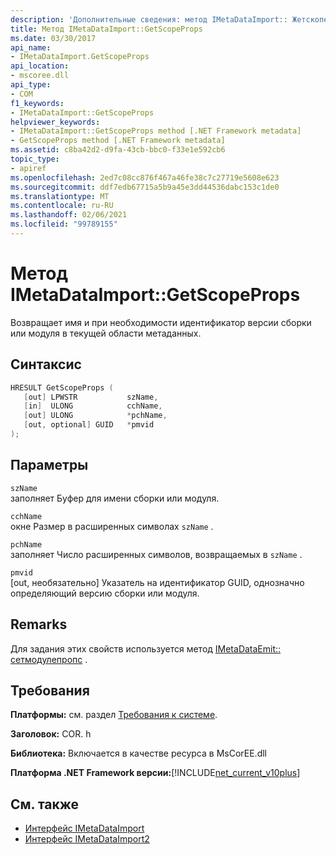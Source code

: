 ```yaml
---
description: 'Дополнительные сведения: метод IMetaDataImport:: Жетскопепропс'
title: Метод IMetaDataImport::GetScopeProps
ms.date: 03/30/2017
api_name:
- IMetaDataImport.GetScopeProps
api_location:
- mscoree.dll
api_type:
- COM
f1_keywords:
- IMetaDataImport::GetScopeProps
helpviewer_keywords:
- IMetaDataImport::GetScopeProps method [.NET Framework metadata]
- GetScopeProps method [.NET Framework metadata]
ms.assetid: c8ba42d2-d9fa-43cb-bbc0-f33e1e592cb6
topic_type:
- apiref
ms.openlocfilehash: 2ed7c08cc876f467a46fe38c7c27719e5608e623
ms.sourcegitcommit: ddf7edb67715a5b9a45e3dd44536dabc153c1de0
ms.translationtype: MT
ms.contentlocale: ru-RU
ms.lasthandoff: 02/06/2021
ms.locfileid: "99789155"
---
```

# <a name="imetadataimportgetscopeprops-method"></a>Метод IMetaDataImport::GetScopeProps

Возвращает имя и при необходимости идентификатор версии сборки или модуля в текущей области метаданных.  
  
## <a name="syntax"></a>Синтаксис  
  
```cpp  
HRESULT GetScopeProps (  
   [out] LPWSTR           szName,  
   [in]  ULONG            cchName,  
   [out] ULONG            *pchName,  
   [out, optional] GUID   *pmvid  
);  
```  
  
## <a name="parameters"></a>Параметры  

 `szName`  
 заполняет Буфер для имени сборки или модуля.  
  
 `cchName`  
 окне Размер в расширенных символах `szName` .  
  
 `pchName`  
 заполняет Число расширенных символов, возвращаемых в `szName` .  
  
 `pmvid`  
 [out, необязательно] Указатель на идентификатор GUID, однозначно определяющий версию сборки или модуля.  
  
## <a name="remarks"></a>Remarks  

 Для задания этих свойств используется метод [IMetaDataEmit:: сетмодулепропс](imetadataemit-setmoduleprops-method.md) .  
  
## <a name="requirements"></a>Требования  

 **Платформы:** см. раздел [Требования к системе](../../get-started/system-requirements.md).  
  
 **Заголовок:** COR. h  
  
 **Библиотека:** Включается в качестве ресурса в MsCorEE.dll  
  
 **Платформа .NET Framework версии:**[!INCLUDE[net_current_v10plus](../../../../includes/net-current-v10plus-md.md)]  
  
## <a name="see-also"></a>См. также

- [Интерфейс IMetaDataImport](imetadataimport-interface.md)
- [Интерфейс IMetaDataImport2](imetadataimport2-interface.md)
